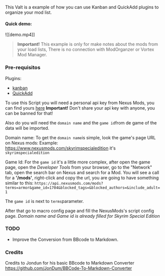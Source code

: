 This Valt is a example of how you can use Kanban and QuickAdd plugins to organize your mod list.
#### Quick demo:
![[demo.mp4]]

> **Important!**
> This example is only for make notes about the mods from your load lists, There is no connection with ModOrganzer or Vortex Mod Manager.
### Pre-requisitos

Plugins: 
- [kanban](https://github.com/mgmeyers/obsidian-kanban)
- [QuickAdd](https://github.com/chhoumann/quickadd)

To use this Script you will need a personal api key from Nexus Mods, you can find yours [here](https://next.nexusmods.com/settings/api-keys)
**Important!** Don't share your api key with anyone, you can be banned for that!


Also do you will need the `domain name` and the `game id`from de game of the data will be imported.

Domain name:
  To get the `domain name`is simple, look the game's page URL on Nexus mods:
  Example: https://www.nexusmods.com/skyrimspecialedition it's `skyrimspecialedition`

Game Id:
  For the `game id` it's a little more complex, after open the game page, open the *Developer Tools* from your browser, go to the "Network" tab, open the search bar on Nexus and search for a Mod.
  You will see a call for a **'/mods'**, right-click and copy the url, you are going to have something similar to this: `https://api.nexusmods.com/mods?terms=armor&game_id=1704&blocked_tags=&blocked_authors=&include_adult=1`
  
  The `game id` is next to `terms`parameter.

After that go to macro config page and fill the NexusMods's script config page.
*Domain name and Game id is already filled for Skyrim Special Edition*
### TODO
- Improve the Conversion from BBcode to Markdown.

### Credits
Credits to Jondun for his basic BBcode to Markdown Converter
https://github.com/JonDum/BBCode-To-Markdown-Converter